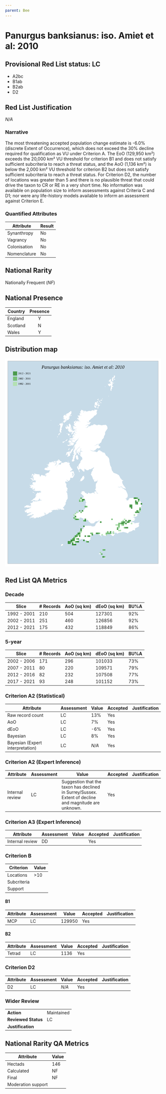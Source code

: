 ```yaml
---
parent: Bee
---
```


# Panurgus banksianus: iso. Amiet et al: 2010

## Provisional Red List status: LC
- A2bc
- B1ab
- B2ab
- D2

## Red List Justification
*N/A*

### Narrative


The most threatening accepted population change estimate is -6.0% (discrete Extent of Occurrence), which does not exceed the 30% decline required for qualification as VU under Criterion A. The EoO (129,950 km²) exceeds the 20,000 km² VU threshold for criterion B1 and does not satisfy sufficient subcriteria to reach a threat status, and the AoO (1,136 km²) is below the 2,000 km² VU threshold for criterion B2 but does not satisfy sufficient subcriteria to reach a threat status. For Criterion D2, the number of locations was greater than 5 and there is no plausible threat that could drive the taxon to CR or RE in a very short time. No information was available on population size to inform assessments against Criteria C and D1; nor were any life-history models available to inform an assessment against Criterion E.

### Quantified Attributes
|Attribute|Result|
|---|---|
|Synanthropy|No|
|Vagrancy|No|
|Colonisation|No|
|Nomenclature|No|


## National Rarity
Nationally Frequent (*NF*)

## National Presence
|Country|Presence
|---|:-:|
|England|Y|
|Scotland|N|
|Wales|Y|


## Distribution map
![](../map/386.svg)

## Red List QA Metrics
### Decade
| Slice | # Records | AoO (sq km) | dEoO (sq km) |BU%A |
|---|---|---|---|---|
|1992 - 2001|210|504|127301|92%|
|2002 - 2011|251|460|126856|92%|
|2012 - 2021|175|432|118849|86%|

### 5-year
| Slice | # Records | AoO (sq km) | dEoO (sq km) |BU%A |
|---|---|---|---|---|
|2002 - 2006|171|296|101033|73%|
|2007 - 2011|80|220|109571|79%|
|2012 - 2016|82|232|107508|77%|
|2017 - 2021|93|248|101152|73%|

### Criterion A2 (Statistical)
|Attribute|Assessment|Value|Accepted|Justification
|---|---|---|---|---|
|Raw record count|LC|13%|Yes||
|AoO|LC|7%|Yes||
|dEoO|LC|-6%|Yes||
|Bayesian|LC|8%|Yes||
|Bayesian (Expert interpretation)|LC|*N/A*|Yes||

### Criterion A2 (Expert Inference)
|Attribute|Assessment|Value|Accepted|Justification
|---|---|---|---|---|
|Internal review|LC|Suggestion that the taxon has declined in Surrey/Sussex. Extent of decline and magnitude are unknown.|Yes||

### Criterion A3 (Expert Inference)
|Attribute|Assessment|Value|Accepted|Justification
|---|---|---|---|---|
|Internal review|DD||Yes||

### Criterion B
|Criterion| Value|
|---|---|
|Locations|>10|
|Subcriteria||
|Support||

#### B1
|Attribute|Assessment|Value|Accepted|Justification
|---|---|---|---|---|
|MCP|LC|129950|Yes||

#### B2
|Attribute|Assessment|Value|Accepted|Justification
|---|---|---|---|---|
|Tetrad|LC|1136|Yes||

### Criterion D2
|Attribute|Assessment|Value|Accepted|Justification
|---|---|---|---|---|
|D2|LC|*N/A*|Yes||

### Wider Review
|  |  |
|---|---|
|**Action**|Maintained|
|**Reviewed Status**|LC|
|**Justification**||

## National Rarity QA Metrics
|Attribute|Value|
|---|---|
|Hectads|146|
|Calculated|NF|
|Final|NF|
|Moderation support||
